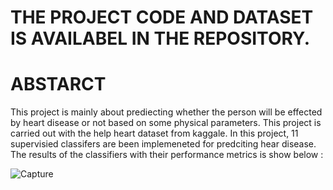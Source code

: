 # THE PROJECT CODE AND DATASET IS AVAILABEL IN THE REPOSITORY.
# ABSTARCT
This project is mainly about prediecting whether the person will be effected by heart disease or not based on some physical parameters.
This project is carried out with the help heart dataset from kaggale. In this project, 11 supervisied classifers are been implemeneted for predciting hear disease. The results of the classifiers with their performance metrics is show below :

![Capture](https://user-images.githubusercontent.com/92075957/176217002-c099668f-f12c-48fa-ab2c-6ecf767c621e.PNG)

